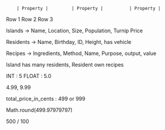         | Property |         | Property |          | Property |
Row 1
Row 2
Row 3


Islands -> Name, Location, Size, Population, Turnip Price

Residents -> Name, Birthday, ID, Height, has vehicle

Recipes -> Ingredients, Method, Name, Purpose, output, value

Island has many residents, Resident own recipes

INT : 5
FLOAT : 5.0

4.99, 9.99

total_price_in_cents : 499 or 999

Math.round(499.97979797)

500 / 100
